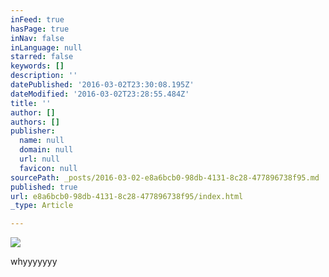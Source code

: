 ```yaml
---
inFeed: true
hasPage: true
inNav: false
inLanguage: null
starred: false
keywords: []
description: ''
datePublished: '2016-03-02T23:30:08.195Z'
dateModified: '2016-03-02T23:28:55.484Z'
title: ''
author: []
authors: []
publisher:
  name: null
  domain: null
  url: null
  favicon: null
sourcePath: _posts/2016-03-02-e8a6bcb0-98db-4131-8c28-477896738f95.md
published: true
url: e8a6bcb0-98db-4131-8c28-477896738f95/index.html
_type: Article

---
```

![](https://the-grid-user-content.s3-us-west-2.amazonaws.com/8dc37566-cece-4d39-9d13-5dcabc8cf91a.jpg)

whyyyyyyy